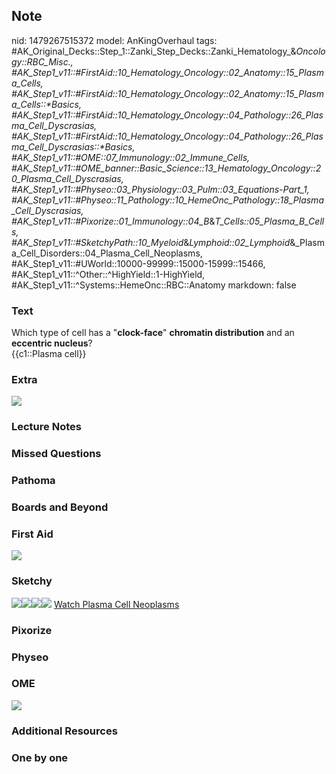 ## Note
nid: 1479267515372
model: AnKingOverhaul
tags: #AK_Original_Decks::Step_1::Zanki_Step_Decks::Zanki_Hematology_&_Oncology::RBC_Misc., #AK_Step1_v11::#FirstAid::10_Hematology_Oncology::02_Anatomy::15_Plasma_Cells, #AK_Step1_v11::#FirstAid::10_Hematology_Oncology::02_Anatomy::15_Plasma_Cells::*Basics, #AK_Step1_v11::#FirstAid::10_Hematology_Oncology::04_Pathology::26_Plasma_Cell_Dyscrasias, #AK_Step1_v11::#FirstAid::10_Hematology_Oncology::04_Pathology::26_Plasma_Cell_Dyscrasias::*Basics, #AK_Step1_v11::#OME::07_Immunology::02_Immune_Cells, #AK_Step1_v11::#OME_banner::Basic_Science::13_Hematology_Oncology::20_Plasma_Cell_Dyscrasias, #AK_Step1_v11::#Physeo::03_Physiology::03_Pulm::03_Equations_-_Part_1, #AK_Step1_v11::#Physeo::11_Pathology::10_HemeOnc_Pathology::18_Plasma_Cell_Dyscrasias, #AK_Step1_v11::#Pixorize::01_Immunology::04_B_&_T_Cells::05_Plasma_B_Cells, #AK_Step1_v11::#SketchyPath::10_Myeloid_&_Lymphoid::02_Lymphoid_&_Plasma_Cell_Disorders::04_Plasma_Cell_Neoplasms, #AK_Step1_v11::#UWorld::10000-99999::15000-15999::15466, #AK_Step1_v11::^Other::^HighYield::1-HighYield, #AK_Step1_v11::^Systems::HemeOnc::RBC::Anatomy
markdown: false

### Text
<div>
  Which type of cell has a "<b>clock-face</b>" <b>chromatin
  distribution</b> and an <b>eccentric nucleus</b>?
</div>
<div>
  {{c1::Plasma cell}}
</div>

### Extra
<img src="paste-196954315292887.jpg">

### Lecture Notes


### Missed Questions


### Pathoma


### Boards and Beyond


### First Aid
<img src="tmpEGxJ64.png">

### Sketchy
<img src="Screen%20Shot%202020-02-28%20at%209.08.27%20AM.JPG"
class="resizer"><img src=
"Screen%20Shot%202020-02-28%20at%209.06.27%20AM.JPG" class=
"resizer"><img src=
"Screen%20Shot%202020-02-28%20at%209.06.37%20AM.JPG" class=
"resizer"><img src="Zoverall%20picture%20(85)_1566160514431.JPG"
class="resizer"> <a href=
"https://dashboard.sketchy.com/study/medical/courses/medical-pathophysiology/units/medical-pathophysiology-myeloid-lymphoid/videos/medical-pathophysiology-myeloid-and-lymphoid-lymphoid-and-plasma-cell-disorders-plasma-cell-neoplasms?utm_source=anki&utm_medium=partnership&utm_campaign=february_update&utm_content=medical">
Watch Plasma Cell Neoplasms</a>

### Pixorize


### Physeo


### OME
<div class="ome-widget">
  <a href=
  "https://onlinemeded.org/spa/heme-onc/plasma-cell-dyscrasias/acquire?ref=anki">
  <img src="_OME_AnkiFlashcards_Lesson_1.png"></a>
</div>

### Additional Resources


### One by one

